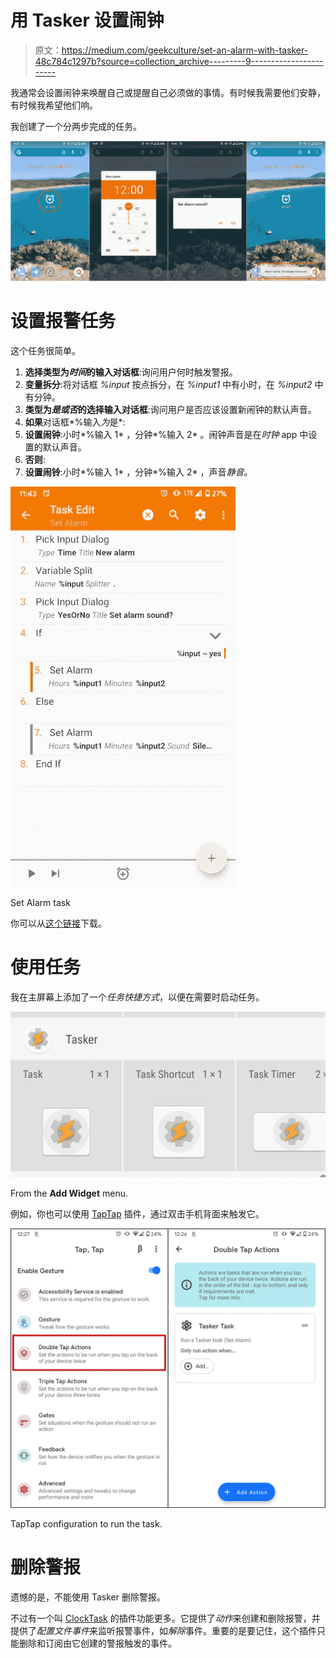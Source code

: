 # 用 Tasker 设置闹钟

> 原文：<https://medium.com/geekculture/set-an-alarm-with-tasker-48c784c1297b?source=collection_archive---------9----------------------->

我通常会设置闹钟来唤醒自己或提醒自己必须做的事情。有时候我需要他们安静，有时候我希望他们响。

我创建了一个分两步完成的任务。

![](img/f22345f54ae42caea4b1835b4f1b7352.png)

# 设置报警任务

这个任务很简单。

1.  **选择类型为*时间*的输入对话框**:询问用户何时触发警报。
2.  **变量拆分**:将对话框 *%input* 按点拆分，在 *%input1* 中有小时，在 *%input2* 中有分钟。
3.  **类型为*是或否*的选择输入对话框**:询问用户是否应该设置新闹钟的默认声音。
4.  **如果**对话框*%输入*为*是*:
5.  **设置闹钟**:小时*%输入 1* ，分钟*%输入 2* 。闹钟声音是在*时钟* app 中设置的默认声音。
6.  **否则**:
7.  **设置闹铃**:小时*%输入 1* ，分钟*%输入 2* ，声音*静音*。

![](img/919708c71935a02bff45be591e538a66.png)

Set Alarm task

你可以从[这个链接](https://taskernet.com/shares/?user=AS35m8nzU8Z2OxB1WGqHbYHDLajdlq0DG%2B8k8f7L2XfQM3eHbHEAthA2xNvalA2%2FZaJvRZj2roE7ow%3D%3D&id=Task%3ASet+Alarm)下载。

# 使用任务

我在主屏幕上添加了一个*任务快捷方式*，以便在需要时启动任务。

![](img/9486b0e95a5ba3fbafcaf931cd15e1aa.png)

From the **Add Widget** menu.

例如，你也可以使用 [TapTap](https://github.com/KieronQuinn/TapTap/releases) 插件，通过双击手机背面来触发它。

![](img/179fee304a8ef040cb8dfb2cc8428481.png)

TapTap configuration to run the task.

# 删除警报

遗憾的是，不能使用 Tasker 删除警报。

不过有一个叫 [ClockTask](https://play.google.com/store/apps/details?id=com.balda.clocktask) 的插件功能更多。它提供了*动作*来创建和删除报警，并提供了*配置文件事件*来监听报警事件，如*解除*事件。重要的是要记住，这个插件只能删除和订阅由它创建的警报触发的事件。